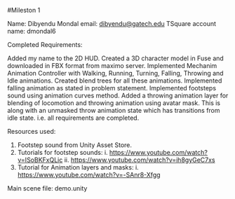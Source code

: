 #Mileston 1

Name: Dibyendu Mondal
email: dibyendu@gatech.edu
TSquare account name: dmondal6

Completed Requirements:

Added my name to the 2D HUD.
Created a 3D character model in Fuse and downloaded in FBX format from maximo server.
Implemented Mechanim Animation Controller with Walking, Running, Turning, Falling, Throwing and Idle animations.
Created blend trees for all these animations.
Implemented falling animation as stated in problem statement.
Implemented footsteps sound using animation curves method.
Added a throwing animation layer for blending of locomotion and throwing animation using avatar mask. This is along with an unmasked throw animation state which has transitions from idle state.
i.e. all requirements are completed.

Resources used:
1. Footstep sound from Unity Asset Store.
2. Tutorials for footstep sounds:
	i. https://www.youtube.com/watch?v=ISoBKFxQLic
	ii. https://www.youtube.com/watch?v=ih8gyGeC7xs
3. Tutorial for Animation layers and masks:
	i. https://www.youtube.com/watch?v=-SAnr8-Xfgg

Main scene file: demo.unity
